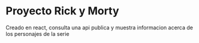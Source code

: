 # Proyecto Rick y Morty

Creado en react, consulta una api publica y muestra informacion acerca de los personajes de la serie
